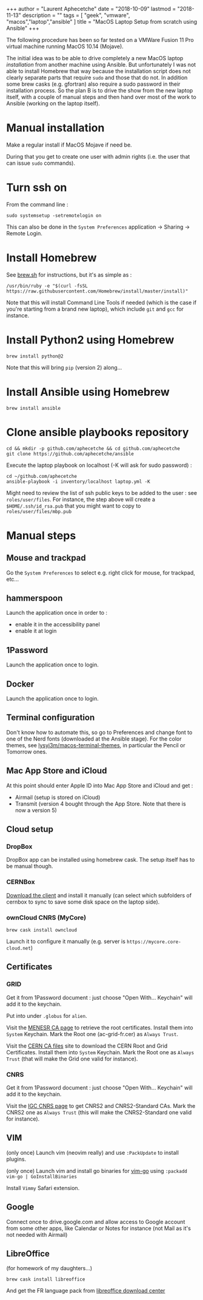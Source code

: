 +++
author = "Laurent Aphecetche"
date = "2018-10-09"
lastmod = "2018-11-13"
description = ""
tags = [ "geek", "vmware", "macos","laptop","ansible" ]
title = "MacOS Laptop Setup from scratch using Ansible"
+++

The following procedure has been so far tested on a VMWare Fusion 11 Pro virtual machine running MacOS 10.14
(Mojave).

The initial idea was to be able to drive completely a new MacOS laptop _installation_ from another machine using
Ansible. But unfortunately I was not able to install Homebrew that way because the installation script does not clearly separate parts that require `sudo` and those that do not. In addition some brew casks (e.g. gfortran) also require a sudo password in their installation process.
So the plan B is to drive the show from the new laptop itself, with a couple of manual steps and then hand over most of the work to Ansible (working on the laptop itself).

# Manual installation

Make a regular install if MacOS Mojave if need be.

During that you get to create one user with admin rights (i.e. the user that can issue `sudo` commands).

# Turn ssh on

From the command line :

```
sudo systemsetup -setremotelogin on
```

This can also be done in the `System Preferences` application -> Sharing -> Remote Login.

# Install Homebrew

See [brew.sh](https://brew.sh) for instructions, but it's as simple as :

```
/usr/bin/ruby -e "$(curl -fsSL https://raw.githubusercontent.com/Homebrew/install/master/install)"
```

Note that this will install Command Line Tools if needed (which is the case if you're starting from a brand new
laptop), which include `git` and `gcc` for instance.

# Install Python2 using Homebrew

```
brew install python@2
```

Note that this will bring `pip` (version 2) along...

# Install Ansible using Homebrew

```
brew install ansible
```

# Clone ansible playbooks repository


```
cd && mkdir -p github.com/aphecetche && cd github.com/aphecetche
git clone https://github.com/aphecetche/ansible
```

Execute the laptop playbook on localhost (-K will ask for sudo password) :

```
cd ~/github.com/aphecetche
ansible-playbook -i inventory/localhost laptop.yml -K
```

Might need to review the list of ssh public keys to be added to the user : see `roles/user/files`. For instance, the step above will create a `$HOME/.ssh/id_rsa.pub` that you might want to copy to `roles/user/files/mbp.pub`

# Manual steps

## Mouse and trackpad

Go the `System Preferences` to select e.g. right click for mouse, for trackpad, etc...

## hammerspoon

Launch the application once in order to :

- enable it in the accessibility panel
- enable it at login

## 1Password

Launch the application once to login.

## Docker

Launch the application once to login.

## Terminal configuration

Don't know how to automate this, so go to Preferences and change font to one of the Nerd fonts (downloaded at the Ansible stage).
For the color themes, see [lysyi3m/macos-terminal-themes](https://github.com/lysyi3m/macos-terminal-themes), in particular the Pencil or Tomorrow ones.

## Mac App Store and iCloud

At this point should enter Apple ID into Mac App Store and iCloud and get :

- Airmail (setup is stored on iCloud)
- Transmit (version 4 bought through the App Store. Note that there is now a version 5)

## Cloud setup

### DropBox

DropBox app can be installed using homebrew cask. The setup itself has to be manual though.

### CERNBox

[Download the client](https://cernbox.cern.ch/cernbox/doc/clients.html) and install it manually (can select which subfolders of cernbox to sync to save some disk space on the laptop side).


### ownCloud CNRS (MyCore)

```
brew cask install owncloud
```

Launch it to configure it manually (e.g. server is `https://mycore.core-cloud.net`)

## Certificates

### GRID

Get it from 1Password document : just choose "Open With... Keychain" will add it to the keychain.

Put into under `.globus` for `alien`.

Visit the [MENESR CA page](http://cer.grid-fr.pncn.education.gouv.fr) to retrieve the root certificates. Install them into `System` Keychain. Mark the Root one (ac-grid-fr.cer) as `Always Trust`.

Visit the [CERN CA files](https://cafiles.cern.ch/cafiles/) site to download the CERN Root and Grid Certificates. Install them into `System` Keychain. Mark the Root one as `Always Trust` (that will make the Grid one valid for instance).

### CNRS

Get it from 1Password document : just choose "Open With... Keychain" will add it to the keychain.

Visit the [IGC CNRS page](https://igc.services.cnrs.fr/search_CA_certificate/?CA=CNRS2-Standard&lang=fr&body=view_ca.html) to get CNRS2 and CNRS2-Standard CAs. Mark the CNRS2 one as `Always Trust` (this will make the CNRS2-Standard one valid for instance).

## VIM

(only once) Launch vim (neovim really) and use `:PackUpdate` to install plugins.

(only once) Launch vim and install go binaries for [vim-go](https://github.com/fatih/vim-go) using `:packadd vim-go | GoInstallBinaries`

Install `Vimmy` Safari extension.

## Google

Connect once to drive.google.com and allow access to Google account from some other apps, like Calendar or Notes for instance (not Mail as it's not needed with Airmail)


## LibreOffice

(for homework of my daughters...)

`brew cask install libreoffice`

And get the FR language pack from [libreoffice download center](https://www.libreoffice.org/download/download/?type=mac-x86_64&version=6.1.4&lang=pick)
